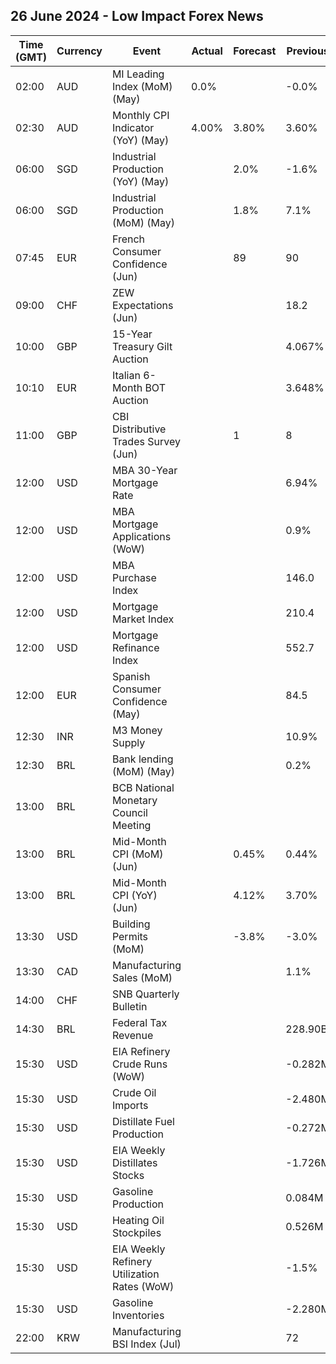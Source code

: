 ## 26 June 2024 - Low Impact Forex News

| Time (GMT) | Currency | Event | Actual | Forecast | Previous |
|------|----------|-------|--------|----------|----------|
| 02:00 | AUD | MI Leading Index (MoM) (May) | 0.0% |  | -0.0% |
| 02:30 | AUD | Monthly CPI Indicator (YoY) (May) | 4.00% | 3.80% | 3.60% |
| 06:00 | SGD | Industrial Production (YoY) (May) |  | 2.0% | -1.6% |
| 06:00 | SGD | Industrial Production (MoM) (May) |  | 1.8% | 7.1% |
| 07:45 | EUR | French Consumer Confidence (Jun) |  | 89 | 90 |
| 09:00 | CHF | ZEW Expectations (Jun) |  |  | 18.2 |
| 10:00 | GBP | 15-Year Treasury Gilt Auction |  |  | 4.067% |
| 10:10 | EUR | Italian 6-Month BOT Auction |  |  | 3.648% |
| 11:00 | GBP | CBI Distributive Trades Survey (Jun) |  | 1 | 8 |
| 12:00 | USD | MBA 30-Year Mortgage Rate |  |  | 6.94% |
| 12:00 | USD | MBA Mortgage Applications (WoW) |  |  | 0.9% |
| 12:00 | USD | MBA Purchase Index |  |  | 146.0 |
| 12:00 | USD | Mortgage Market Index |  |  | 210.4 |
| 12:00 | USD | Mortgage Refinance Index |  |  | 552.7 |
| 12:00 | EUR | Spanish Consumer Confidence (May) |  |  | 84.5 |
| 12:30 | INR | M3 Money Supply |  |  | 10.9% |
| 12:30 | BRL | Bank lending (MoM) (May) |  |  | 0.2% |
| 13:00 | BRL | BCB National Monetary Council Meeting |  |  |  |
| 13:00 | BRL | Mid-Month CPI (MoM) (Jun) |  | 0.45% | 0.44% |
| 13:00 | BRL | Mid-Month CPI (YoY) (Jun) |  | 4.12% | 3.70% |
| 13:30 | USD | Building Permits (MoM) |  | -3.8% | -3.0% |
| 13:30 | CAD | Manufacturing Sales (MoM) |  |  | 1.1% |
| 14:00 | CHF | SNB Quarterly Bulletin |  |  |  |
| 14:30 | BRL | Federal Tax Revenue |  |  | 228.90B |
| 15:30 | USD | EIA Refinery Crude Runs (WoW) |  |  | -0.282M |
| 15:30 | USD | Crude Oil Imports |  |  | -2.480M |
| 15:30 | USD | Distillate Fuel Production |  |  | -0.272M |
| 15:30 | USD | EIA Weekly Distillates Stocks |  |  | -1.726M |
| 15:30 | USD | Gasoline Production |  |  | 0.084M |
| 15:30 | USD | Heating Oil Stockpiles |  |  | 0.526M |
| 15:30 | USD | EIA Weekly Refinery Utilization Rates (WoW) |  |  | -1.5% |
| 15:30 | USD | Gasoline Inventories |  |  | -2.280M |
| 22:00 | KRW | Manufacturing BSI Index (Jul) |  |  | 72 |

